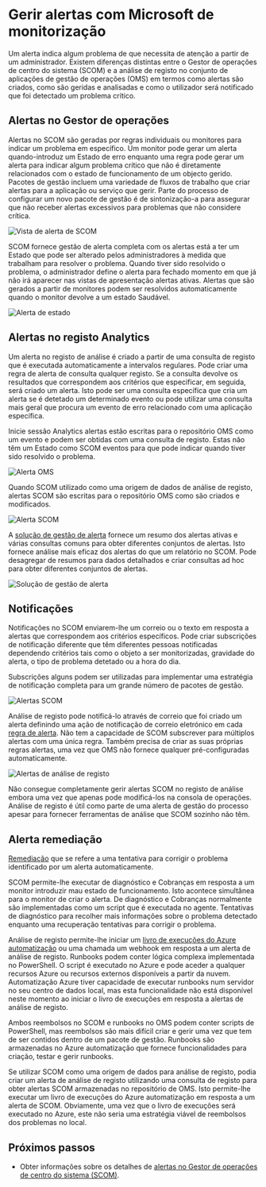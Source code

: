 <properties 
   pageTitle="Gestão de no Microsoft monitorizar os produtos de alerta | Microsoft Azure"
   description="Um alerta indica algum problema de que necessita de atenção a partir de um administrador.  Este artigo descreve as diferenças nos como alertas são criados e geridos no Gestor de operações de centro do sistema (SCOM) e a análise de registo e fornece os procedimentos recomendados na tirar partido dos dois produtos para uma estratégia de gestão de alerta de híbrido." 
   services="operations-management-suite"
   documentationCenter=""
   authors="bwren"
   manager="jwhit"
   editor="tysonn" />
<tags 
   ms.service="operations-management-suite"
   ms.devlang="na"
   ms.topic="article"
   ms.tgt_pltfrm="na"
   ms.workload="infrastructure-services"
   ms.date="09/06/2016"
   ms.author="bwren" />

# <a name="managing-alerts-with-microsoft-monitoring"></a>Gerir alertas com Microsoft de monitorização 

Um alerta indica algum problema de que necessita de atenção a partir de um administrador.  Existem diferenças distintas entre o Gestor de operações de centro do sistema (SCOM) e a análise de registo no conjunto de aplicações de gestão de operações (OMS) em termos como alertas são criados, como são geridas e analisadas e como o utilizador será notificado que foi detectado um problema crítico.

## <a name="alerts-in-operations-manager"></a>Alertas no Gestor de operações
Alertas no SCOM são geradas por regras individuais ou monitores para indicar um problema em específico.  Um monitor pode gerar um alerta quando-introduz um Estado de erro enquanto uma regra pode gerar um alerta para indicar algum problema crítico que não é diretamente relacionados com o estado de funcionamento de um objecto gerido.  Pacotes de gestão incluem uma variedade de fluxos de trabalho que criar alertas para a aplicação ou serviço que gerir.  Parte do processo de configurar um novo pacote de gestão é de sintonização-a para assegurar que não receber alertas excessivos para problemas que não considere crítica.

![Vista de alerta de SCOM](media/operations-management-suite-monitoring-alerts/scom-alert-view.png)

SCOM fornece gestão de alerta completa com os alertas está a ter um Estado que pode ser alterado pelos administradores à medida que trabalham para resolver o problema.  Quando tiver sido resolvido o problema, o administrador define o alerta para fechado momento em que já não irá aparecer nas vistas de apresentação alertas ativas.  Alertas que são gerados a partir de monitores podem ser resolvidos automaticamente quando o monitor devolve a um estado Saudável.

![Alerta de estado](media/operations-management-suite-monitoring-alerts/scom-alert-status.png)

## <a name="alerts-in-log-analytics"></a>Alertas no registo Analytics
Um alerta no registo de análise é criado a partir de uma consulta de registo que é executada automaticamente a intervalos regulares.  Pode criar uma regra de alerta de consulta qualquer registo.  Se a consulta devolve os resultados que correspondem aos critérios que especificar, em seguida, será criado um alerta.  Isto pode ser uma consulta específica que cria um alerta se é detetado um determinado evento ou pode utilizar uma consulta mais geral que procura um evento de erro relacionado com uma aplicação específica.

Inicie sessão Analytics alertas estão escritas para o repositório OMS como um evento e podem ser obtidas com uma consulta de registo.  Estas não têm um Estado como SCOM eventos para que pode indicar quando tiver sido resolvido o problema.

![Alerta OMS](media/operations-management-suite-monitoring-alerts/oms-alert.png)

Quando SCOM utilizado como uma origem de dados de análise de registo, alertas SCOM são escritas para o repositório OMS como são criados e modificados.  

![Alerta SCOM](media/operations-management-suite-monitoring-alerts/scom-alert.png)

A [solução de gestão de alerta](http://technet.microsoft.com/library/mt484092.aspx) fornece um resumo dos alertas ativas e várias consultas comuns para obter diferentes conjuntos de alertas.  Isto fornece análise mais eficaz dos alertas do que um relatório no SCOM.  Pode desagregar de resumos para dados detalhados e criar consultas ad hoc para obter diferentes conjuntos de alertas.

![Solução de gestão de alerta](media/operations-management-suite-monitoring-alerts/alert-management.png)

## <a name="notifications"></a>Notificações
Notificações no SCOM enviarem-lhe um correio ou o texto em resposta a alertas que correspondem aos critérios específicos.  Pode criar subscrições de notificação diferente que têm diferentes pessoas notificadas dependendo critérios tais como o objeto a ser monitorizadas, gravidade do alerta, o tipo de problema detetado ou a hora do dia.

Subscrições alguns podem ser utilizadas para implementar uma estratégia de notificação completa para um grande número de pacotes de gestão.

![Alertas SCOM](media/operations-management-suite-monitoring-alerts/alerts-overview-scom.png)

Análise de registo pode notificá-lo através de correio que foi criado um alerta definindo uma ação de notificação de correio eletrónico em cada [regra de alerta](http://technet.microsoft.com/library/mt614775.aspx).  Não tem a capacidade de SCOM subscrever para múltiplos alertas com uma única regra.  Também precisa de criar as suas próprias regras alertas, uma vez que OMS não fornece qualquer pré-configuradas automaticamente.

![Alertas de análise de registo](media/operations-management-suite-monitoring-alerts/alerts-overview-oms.png)

Não consegue completamente gerir alertas SCOM no registo de análise embora uma vez que apenas pode modificá-los na consola de operações.  Análise de registo é útil como parte de uma alerta de gestão do processo apesar para fornecer ferramentas de análise que SCOM sozinho não têm.

## <a name="alert-remediation"></a>Alerta remediação
[Remediação](http://technet.microsoft.com/library/mt614775.aspx) que se refere a uma tentativa para corrigir o problema identificado por um alerta automaticamente.
  
SCOM permite-lhe executar de diagnóstico e Cobranças em resposta a um monitor introduzir mau estado de funcionamento.  Isto acontece simultânea para o monitor de criar o alerta.  De diagnóstico e Cobranças normalmente são implementadas como um script que é executada no agente.  Tentativas de diagnóstico para recolher mais informações sobre o problema detectado enquanto uma recuperação tentativas para corrigir o problema.

Análise de registo permite-lhe iniciar um [livro de execuções do Azure automatização](https://azure.microsoft.com/documentation/services/automation/) ou uma chamada um webhook em resposta a um alerta de análise de registo.  Runbooks podem conter lógica complexa implementada no PowerShell.  O script é executado no Azure e pode aceder a qualquer recursos Azure ou recursos externos disponíveis a partir da nuvem.  Automatização Azure tiver capacidade de executar runbooks num servidor no seu centro de dados local, mas esta funcionalidade não está disponível neste momento ao iniciar o livro de execuções em resposta a alertas de análise de registo.

Ambos reembolsos no SCOM e runbooks no OMS podem conter scripts de PowerShell, mas reembolsos são mais difícil criar e gerir uma vez que tem de ser contidos dentro de um pacote de gestão.  Runbooks são armazenadas no Azure automatização que fornece funcionalidades para criação, testar e gerir runbooks.

Se utilizar SCOM como uma origem de dados para análise de registo, podia criar um alerta de análise de registo utilizando uma consulta de registo para obter alertas SCOM armazenadas no repositório de OMS.  Isto permite-lhe executar um livro de execuções do Azure automatização em resposta a um alerta de SCOM.  Obviamente, uma vez que o livro de execuções será executado no Azure, este não seria uma estratégia viável de reembolsos dos problemas no local.

## <a name="next-steps"></a>Próximos passos

- Obter informações sobre os detalhes de [alertas no Gestor de operações de centro do sistema (SCOM)](https://technet.microsoft.com/library/hh212913.aspx).